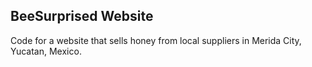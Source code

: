 ## BeeSurprised Website

Code for a website that sells honey from local suppliers in Merida City, Yucatan, Mexico.
